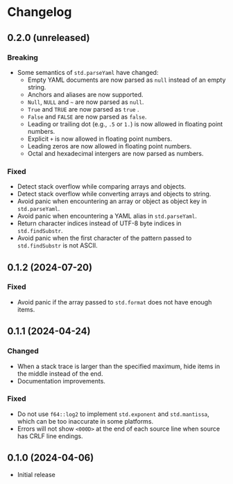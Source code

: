 # Changelog

## 0.2.0 (unreleased)

### Breaking

- Some semantics of `std.parseYaml` have changed:
  - Empty YAML documents are now parsed as `null` instead of an empty string.
  - Anchors and aliases are now supported.
  - `Null`, `NULL` and `~` are now parsed as `null`.
  - `True` and `TRUE` are now parsed as `true` .
  - `False` and `FALSE` are now parsed as `false`.
  - Leading or trailing dot (e.g., `.5` or `1.`) is now allowed in floating
    point numbers.
  - Explicit `+` is now allowed in floating point numbers.
  - Leading zeros are now allowed in floating point numbers.
  - Octal and hexadecimal intergers are now parsed as numbers.

### Fixed

- Detect stack overflow while comparing arrays and objects.
- Detect stack overflow while converting arrays and objects to string.
- Avoid panic when encountering an array or object as object key in
  `std.parseYaml`.
- Avoid panic when encountering a YAML alias in `std.parseYaml`.
- Return character indices instead of UTF-8 byte indices in `std.findSubstr`.
- Avoid panic when the first character of the pattern passed to `std.findSubstr`
  is not ASCII.

## 0.1.2 (2024-07-20)

### Fixed

- Avoid panic if the array passed to `std.format` does not have enough items.

## 0.1.1 (2024-04-24)

### Changed

- When a stack trace is larger than the specified maximum, hide items in the
  middle instead of the end.
- Documentation improvements.

### Fixed

- Do not use `f64::log2` to implement `std.exponent` and `std.mantissa`, which
  can be too inaccurate in some platforms.
- Errors will not show `<000D>` at the end of each source line when source has
  CRLF line endings.

## 0.1.0 (2024-04-06)

- Initial release
